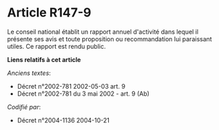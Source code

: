 # Article R147-9

Le conseil national établit un rapport annuel d'activité dans lequel il présente ses avis et toute proposition ou
recommandation lui paraissant utiles. Ce rapport est rendu public.

**Liens relatifs à cet article**

_Anciens textes_:

  - Décret n°2002-781 2002-05-03 art. 9
  - Décret n°2002-781 du 3 mai 2002 - art. 9 (Ab)

_Codifié par_:

  - Décret n°2004-1136 2004-10-21

